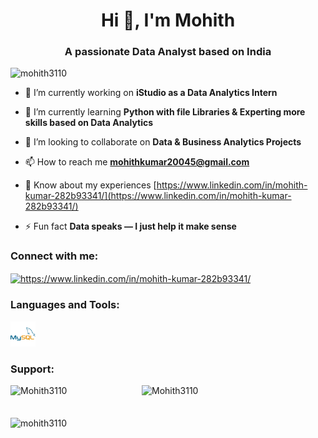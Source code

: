 <h1 align="center">Hi 👋, I'm Mohith</h1>
<h3 align="center">A passionate Data Analyst based on India</h3>

<p align="left"> <img src="https://komarev.com/ghpvc/?username=mohith3110&label=Profile%20views&color=0e75b6&style=flat" alt="mohith3110" /> </p>

- 🔭 I’m currently working on **iStudio as a Data Analytics Intern**

- 🌱 I’m currently learning **Python with file Libraries & Experting more skills based on Data Analytics**

- 👯 I’m looking to collaborate on **Data & Business Analytics Projects**

- 📫 How to reach me **mohithkumar20045@gmail.com**

- 📄 Know about my experiences [https://www.linkedin.com/in/mohith-kumar-282b93341/](https://www.linkedin.com/in/mohith-kumar-282b93341/)

- ⚡ Fun fact **Data speaks — I just help it make sense**

<h3 align="left">Connect with me:</h3>
<p align="left">
<a href="https://linkedin.com/in/https://www.linkedin.com/in/mohith-kumar-282b93341/" target="blank"><img align="center" src="https://raw.githubusercontent.com/rahuldkjain/github-profile-readme-generator/master/src/images/icons/Social/linked-in-alt.svg" alt="https://www.linkedin.com/in/mohith-kumar-282b93341/" height="30" width="40" /></a>
</p>

<h3 align="left">Languages and Tools:</h3>
<p align="left"> <a href="https://www.mysql.com/" target="_blank" rel="noreferrer"> <img src="https://raw.githubusercontent.com/devicons/devicon/master/icons/mysql/mysql-original-wordmark.svg" alt="mysql" width="40" height="40"/> </a> </p>

<h3 align="left">Support:</h3>
<p><a href="https://www.buymeacoffee.com/Mohith3110"> <img align="left" src="https://cdn.buymeacoffee.com/buttons/v2/default-yellow.png" height="50" width="210" alt="Mohith3110" /></a><a href="https://ko-fi.com/Mohith3110"> <img align="left" src="https://cdn.ko-fi.com/cdn/kofi3.png?v=3" height="50" width="210" alt="Mohith3110" /></a></p><br><br>

<p><img align="center" src="https://github-readme-stats.vercel.app/api/top-langs?username=mohith3110&show_icons=true&locale=en&layout=compact" alt="mohith3110" /></p>
